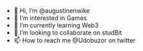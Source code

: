 - 👋 Hi, I’m @augustinenwike
- 👀 I’m interested in Games
- 🌱 I’m currently learning Web3
- 💞️ I’m looking to collaborate on studBit
- 📫 How to reach me @Udobuzor on twitter

<!---
augustinenwike/augustinenwike is a ✨ special ✨ repository because its `README.md` (this file) appears on your GitHub profile.
You can click the Preview link to take a look at your changes.
--->
